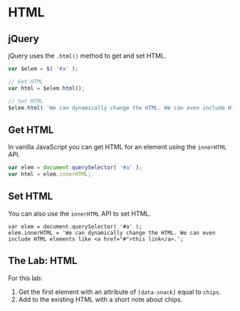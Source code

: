 
# HTML

## jQuery

jQuery uses the `.html()` method to get and set HTML.

```javascript
var $elem = $( '#a' );

// Get HTML
var html = $elem.html();

// Set HTML
$elem.html( 'We can dynamically change the HTML. We can even include HTML elements like <a href="#">this link</a>.' );
```


## Get HTML

In vanilla JavaScript you can get HTML for an element using the `innerHTML` API.

```javascript
var elem = document.querySelector( '#a' );
var html = elem.innerHTML;
```


## Set HTML

You can also use the `innerHTML` API to set HTML.

```
var elem = document.querySelector( '#a' );
elem.innerHTML = 'We can dynamically change the HTML. We can even include HTML elements like <a href="#">this link</a>.';
```


## The Lab: HTML

For this lab:

1. Get the first element with an attribute of `[data-snack]` equal to `chips`.
2. Add to the existing HTML with a short note about chips.